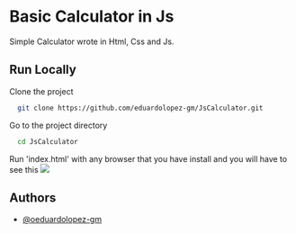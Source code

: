 # Basic Calculator in Js

Simple Calculator wrote in Html, Css and Js.

## Run Locally
Clone the project
```bash
  git clone https://github.com/eduardolopez-gm/JsCalculator.git
```

Go to the project directory
```bash
  cd JsCalculator 
```
Run 'index.html' with any browser that you have install and you will have to see this 
![](src="/files/calculator.png")


## Authors
- [@oeduardolopez-gm](https://www.github.com/eduardolopez-gm)

